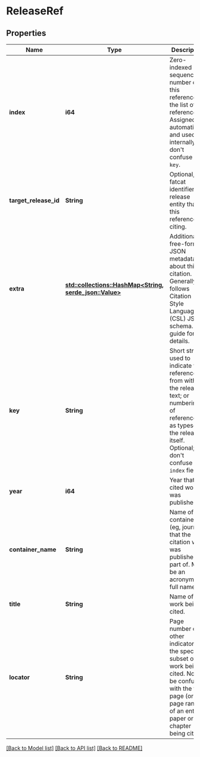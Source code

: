 # ReleaseRef

## Properties
Name | Type | Description | Notes
------------ | ------------- | ------------- | -------------
**index** | **i64** | Zero-indexed sequence number of this reference in the list of references. Assigned automatically and used internally; don't confuse with `key`.  | [optional] [default to None]
**target_release_id** | **String** | Optional, fatcat identifier of release entity that this reference is citing.  | [optional] [default to None]
**extra** | [**std::collections::HashMap<String, serde_json::Value>**](object.md) | Additional free-form JSON metadata about this citation. Generally follows Citation Style Language (CSL) JSON schema. See guide for details.  | [optional] [default to None]
**key** | **String** | Short string used to indicate this reference from within the release text; or numbering of references as typeset in the release itself. Optional; don't confuse with `index` field.  | [optional] [default to None]
**year** | **i64** | Year that the cited work was published in.  | [optional] [default to None]
**container_name** | **String** | Name of the container (eg, journal) that the citation work was published as part of. May be an acronym or full name.  | [optional] [default to None]
**title** | **String** | Name of the work being cited. | [optional] [default to None]
**locator** | **String** | Page number or other indicator of the specific subset of a work being cited. Not to be confused with the first page (or page range) of an entire paper or chapter being cited.  | [optional] [default to None]

[[Back to Model list]](../README.md#documentation-for-models) [[Back to API list]](../README.md#documentation-for-api-endpoints) [[Back to README]](../README.md)


